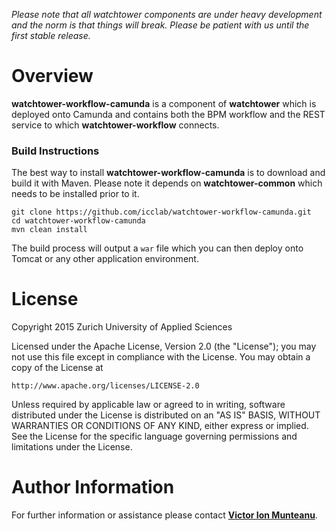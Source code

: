 *Please note that all watchtower components are under heavy development and the norm is that things will break. Please be patient with us until the first stable release.*

# Overview

**watchtower-workflow-camunda** is a component of **watchtower** which is deployed onto Camunda and contains both the BPM workflow and the REST service to which **watchtower-workflow** connects.

### Build Instructions

The best way to install **watchtower-workflow-camunda** is to download and build it with Maven. Please note it depends on **watchtower-common** which needs to be installed prior to it.

```
git clone https://github.com/icclab/watchtower-workflow-camunda.git
cd watchtower-workflow-camunda
mvn clean install
```
The build process will output a `war` file which you can then deploy onto Tomcat or any other application environment.

# License

Copyright 2015 Zurich University of Applied Sciences

Licensed under the Apache License, Version 2.0 (the "License");
you may not use this file except in compliance with the License.
You may obtain a copy of the License at

    http://www.apache.org/licenses/LICENSE-2.0
    
Unless required by applicable law or agreed to in writing, software
distributed under the License is distributed on an "AS IS" BASIS,
WITHOUT WARRANTIES OR CONDITIONS OF ANY KIND, either express or
implied.
See the License for the specific language governing permissions and
limitations under the License.

# Author Information

For further information or assistance please contact [**Victor Ion Munteanu**](https://github.com/nemros).